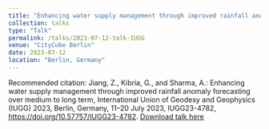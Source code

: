 ```yaml
---
title: "Enhancing water supply management through improved rainfall anomaly forecasting over medium to long term"
collection: talks
type: "Talk"
permalink: /talks/2023-07-12-talk-IUGG
venue: "CityCube Berlin"
date: 2023-07-12
location: "Berlin, Germany"
---
```


Recommended citation: Jiang, Z., Kibria, G., and Sharma, A.: Enhancing water supply management through improved rainfall anomaly forecasting over medium to long term, International Union of Geodesy and Geophysics (IUGG) 2023, Berlin, Germany, 11–20 July 2023, IUGG23-4782, https://doi.org/10.57757/IUGG23-4782. [Download talk here](http://zejiang-unsw.github.io/files/Ze-IUGG-2023.pdf)


